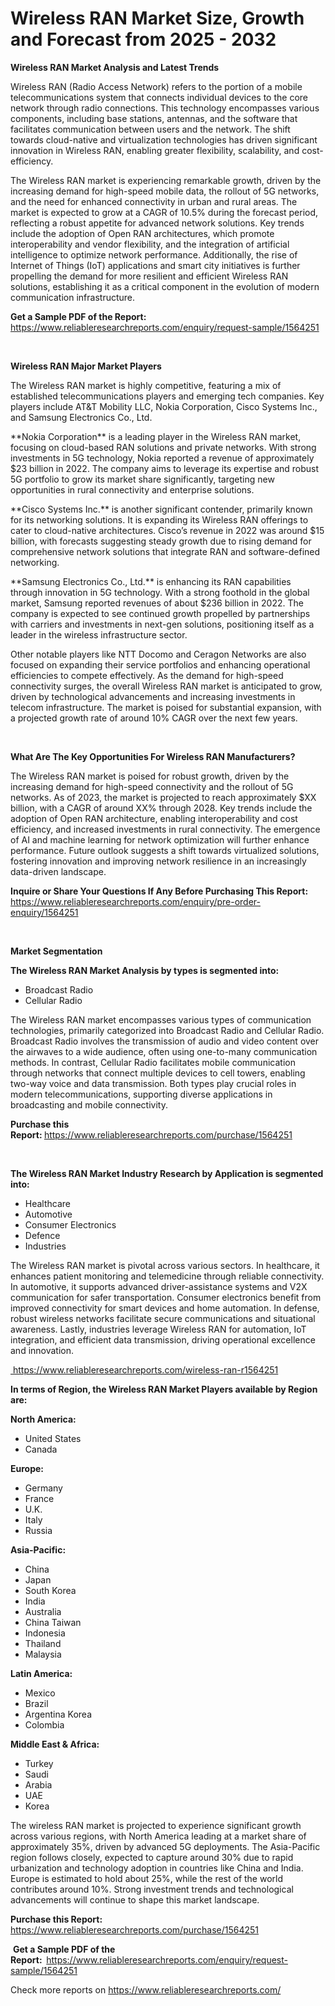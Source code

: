 <p><h1>Wireless RAN Market Size, Growth and Forecast from 2025 - 2032</h1></p><p><strong>Wireless RAN Market Analysis and Latest Trends</strong></p>
<p><p>Wireless RAN (Radio Access Network) refers to the portion of a mobile telecommunications system that connects individual devices to the core network through radio connections. This technology encompasses various components, including base stations, antennas, and the software that facilitates communication between users and the network. The shift towards cloud-native and virtualization technologies has driven significant innovation in Wireless RAN, enabling greater flexibility, scalability, and cost-efficiency.</p><p>The Wireless RAN market is experiencing remarkable growth, driven by the increasing demand for high-speed mobile data, the rollout of 5G networks, and the need for enhanced connectivity in urban and rural areas. The market is expected to grow at a CAGR of 10.5% during the forecast period, reflecting a robust appetite for advanced network solutions. Key trends include the adoption of Open RAN architectures, which promote interoperability and vendor flexibility, and the integration of artificial intelligence to optimize network performance. Additionally, the rise of Internet of Things (IoT) applications and smart city initiatives is further propelling the demand for more resilient and efficient Wireless RAN solutions, establishing it as a critical component in the evolution of modern communication infrastructure.</p></p>
<p><strong>Get a Sample PDF of the Report:&nbsp;</strong> <a href="https://www.reliableresearchreports.com/enquiry/request-sample/1564251?utm_campaign=2476&utm_medium=2&utm_source=Github&utm_content=ia&utm_term=15022025&utm_id=wireless-ran">https://www.reliableresearchreports.com/enquiry/request-sample/1564251</a></p>
<p>&nbsp;</p>
<p><strong>Wireless RAN Major Market Players</strong></p>
<p><p>The Wireless RAN market is highly competitive, featuring a mix of established telecommunications players and emerging tech companies. Key players include AT&T Mobility LLC, Nokia Corporation, Cisco Systems Inc., and Samsung Electronics Co., Ltd.</p><p>**Nokia Corporation** is a leading player in the Wireless RAN market, focusing on cloud-based RAN solutions and private networks. With strong investments in 5G technology, Nokia reported a revenue of approximately $23 billion in 2022. The company aims to leverage its expertise and robust 5G portfolio to grow its market share significantly, targeting new opportunities in rural connectivity and enterprise solutions.</p><p>**Cisco Systems Inc.** is another significant contender, primarily known for its networking solutions. It is expanding its Wireless RAN offerings to cater to cloud-native architectures. Cisco’s revenue in 2022 was around $15 billion, with forecasts suggesting steady growth due to rising demand for comprehensive network solutions that integrate RAN and software-defined networking.</p><p>**Samsung Electronics Co., Ltd.** is enhancing its RAN capabilities through innovation in 5G technology. With a strong foothold in the global market, Samsung reported revenues of about $236 billion in 2022. The company is expected to see continued growth propelled by partnerships with carriers and investments in next-gen solutions, positioning itself as a leader in the wireless infrastructure sector.</p><p>Other notable players like NTT Docomo and Ceragon Networks are also focused on expanding their service portfolios and enhancing operational efficiencies to compete effectively. As the demand for high-speed connectivity surges, the overall Wireless RAN market is anticipated to grow, driven by technological advancements and increasing investments in telecom infrastructure. The market is poised for substantial expansion, with a projected growth rate of around 10% CAGR over the next few years.</p></p>
<p>&nbsp;</p>
<p><strong>What Are The Key Opportunities For Wireless RAN Manufacturers?</strong></p>
<p><p>The Wireless RAN market is poised for robust growth, driven by the increasing demand for high-speed connectivity and the rollout of 5G networks. As of 2023, the market is projected to reach approximately $XX billion, with a CAGR of around XX% through 2028. Key trends include the adoption of Open RAN architecture, enabling interoperability and cost efficiency, and increased investments in rural connectivity. The emergence of AI and machine learning for network optimization will further enhance performance. Future outlook suggests a shift towards virtualized solutions, fostering innovation and improving network resilience in an increasingly data-driven landscape.</p></p>
<p><strong>Inquire or Share Your Questions If Any Before Purchasing This Report:</strong> <a href="https://www.reliableresearchreports.com/enquiry/pre-order-enquiry/1564251?utm_campaign=2476&utm_medium=2&utm_source=Github&utm_content=ia&utm_term=15022025&utm_id=wireless-ran">https://www.reliableresearchreports.com/enquiry/pre-order-enquiry/1564251</a></p>
<p>&nbsp;</p>
<p><strong>Market Segmentation</strong></p>
<p><strong>The Wireless RAN Market Analysis by types is segmented into:</strong></p>
<p><ul><li>Broadcast Radio</li><li>Cellular Radio</li></ul></p>
<p><p>The Wireless RAN market encompasses various types of communication technologies, primarily categorized into Broadcast Radio and Cellular Radio. Broadcast Radio involves the transmission of audio and video content over the airwaves to a wide audience, often using one-to-many communication methods. In contrast, Cellular Radio facilitates mobile communication through networks that connect multiple devices to cell towers, enabling two-way voice and data transmission. Both types play crucial roles in modern telecommunications, supporting diverse applications in broadcasting and mobile connectivity.</p></p>
<p><strong>Purchase this Report:&nbsp;</strong><a href="https://www.reliableresearchreports.com/purchase/1564251?utm_campaign=2476&utm_medium=2&utm_source=Github&utm_content=ia&utm_term=15022025&utm_id=wireless-ran">https://www.reliableresearchreports.com/purchase/1564251</a></p>
<p>&nbsp;</p>
<p><strong>The Wireless RAN Market Industry Research by Application is segmented into:</strong></p>
<p><ul><li>Healthcare</li><li>Automotive</li><li>Consumer Electronics</li><li>Defence</li><li>Industries</li></ul></p>
<p><p>The Wireless RAN market is pivotal across various sectors. In healthcare, it enhances patient monitoring and telemedicine through reliable connectivity. In automotive, it supports advanced driver-assistance systems and V2X communication for safer transportation. Consumer electronics benefit from improved connectivity for smart devices and home automation. In defense, robust wireless networks facilitate secure communications and situational awareness. Lastly, industries leverage Wireless RAN for automation, IoT integration, and efficient data transmission, driving operational excellence and innovation.</p></p>
<p><a href="https://www.reliableresearchreports.com/wireless-ran-r1564251?utm_campaign=2476&utm_medium=2&utm_source=Github&utm_content=ia&utm_term=15022025&utm_id=wireless-ran">&nbsp;https://www.reliableresearchreports.com/wireless-ran-r1564251</a></p>
<p><strong>In terms of Region, the Wireless RAN Market Players available by Region are:</strong></p>
<p>
    <p> <strong> North America: </strong>
        <ul>
            <li>United States</li>
            <li>Canada</li>
        </ul>
        </p> 
    <p> <strong> Europe: </strong>
        <ul>
            <li>Germany</li>
            <li>France</li>
            <li>U.K.</li>
            <li>Italy</li>
            <li>Russia</li>
        </ul>
        </p> 
    <p> <strong> Asia-Pacific: </strong>
        <ul>
            <li>China</li>
            <li>Japan</li>
            <li>South Korea</li>
            <li>India</li>
            <li>Australia</li>
            <li>China Taiwan</li>
            <li>Indonesia</li>
            <li>Thailand</li>
            <li>Malaysia</li>
        </ul>
        </p> 
    <p> <strong> Latin America: </strong>
        <ul>
            <li>Mexico</li>
            <li>Brazil</li>
            <li>Argentina Korea</li>
            <li>Colombia</li>
        </ul>
        </p> 
    <p> <strong> Middle East & Africa: </strong>
        <ul>
            <li>Turkey</li>
            <li>Saudi</li>
            <li>Arabia</li>
            <li>UAE</li>
            <li>Korea</li>
        </ul>
    </p>
    </p>
<p><p>The wireless RAN market is projected to experience significant growth across various regions, with North America leading at a market share of approximately 35%, driven by advanced 5G deployments. The Asia-Pacific region follows closely, expected to capture around 30% due to rapid urbanization and technology adoption in countries like China and India. Europe is estimated to hold about 25%, while the rest of the world contributes around 10%. Strong investment trends and technological advancements will continue to shape this market landscape.</p></p>
<p><strong>Purchase this Report: </strong><a href="https://www.reliableresearchreports.com/purchase/1564251?utm_campaign=2476&utm_medium=2&utm_source=Github&utm_content=ia&utm_term=15022025&utm_id=wireless-ran">https://www.reliableresearchreports.com/purchase/1564251</a></p>
<p>&nbsp;<strong>Get a Sample PDF of the Report:&nbsp;&nbsp;</strong><a href="https://www.reliableresearchreports.com/enquiry/request-sample/1564251?utm_campaign=2476&utm_medium=2&utm_source=Github&utm_content=ia&utm_term=15022025&utm_id=wireless-ran">https://www.reliableresearchreports.com/enquiry/request-sample/1564251</a></p>
<p><strong></strong></p>
<p>Check more reports on <a href="https://www.reliableresearchreports.com/?utm_campaign=2476&utm_medium=2&utm_source=Github&utm_content=ia&utm_term=15022025&utm_id=wireless-ran">https://www.reliableresearchreports.com/</a></p>
